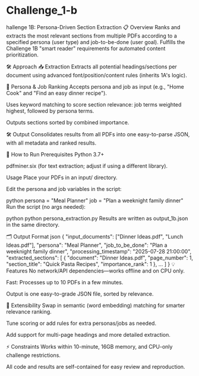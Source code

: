 # Challenge_1-b

hallenge 1B: Persona-Driven Section Extraction
📋 Overview
Ranks and extracts the most relevant sections from multiple PDFs according to a specified persona (user type) and job-to-be-done (user goal). Fulfills the Challenge 1B "smart reader" requirements for automated content prioritization.

🛠️ Approach
📥 Extraction
Extracts all potential headings/sections per document using advanced font/position/content rules (inherits 1A's logic).

🤖 Persona & Job Ranking
Accepts persona and job as input (e.g., "Home Cook" and "Find an easy dinner recipe").

Uses keyword matching to score section relevance: job terms weighted highest, followed by persona terms.

Outputs sections sorted by combined importance.

🛠️ Output
Consolidates results from all PDFs into one easy-to-parse JSON, with all metadata and ranked results.

🚀 How to Run
Prerequisites
Python 3.7+

pdfminer.six (for text extraction; adjust if using a different library).

Usage
Place your PDFs in an input/ directory.

Edit the persona and job variables in the script:

python
persona = "Meal Planner"
job = "Plan a weeknight family dinner"
Run the script (no args needed):

python
python persona_extraction.py
Results are written as output_1b.json in the same directory.

🗂️ Output Format
json
{
  "input_documents": ["Dinner Ideas.pdf", "Lunch Ideas.pdf"],
  "persona": "Meal Planner",
  "job_to_be_done": "Plan a weeknight family dinner",
  "processing_timestamp": "2025-07-28 21:00:00",
  "extracted_sections": [
    {
      "document": "Dinner Ideas.pdf",
      "page_number": 1,
      "section_title": "Quick Pasta Recipes",
      "importance_rank": 1
    },
    ...
  ]
}
💡 Features
No network/API dependencies—works offline and on CPU only.

Fast: Processes up to 10 PDFs in a few minutes.

Output is one easy-to-grade JSON file, sorted by relevance.

🚀 Extensibility
Swap in semantic (word embedding) matching for smarter relevance ranking.

Tune scoring or add rules for extra personas/jobs as needed.

Add support for multi-page headings and more detailed extraction.

⚡ Constraints
Works within 10-minute, 16GB memory, and CPU-only challenge restrictions.

All code and results are self-contained for easy review and reproduction.
